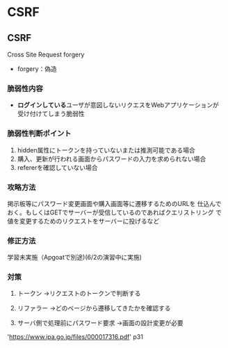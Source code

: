 # CSRF

## CSRF
Cross Site Request forgery
- forgery：偽造

### 脆弱性内容
* **ログインしている**ユーザが意図しないリクエスをWebアプリケーションが
受け付けてしまう脆弱性

### 脆弱性判断ポイント
1. hidden属性にトークンを持っていないまたは推測可能である場合
2. 購入、更新が行われる画面からパスワードの入力を求められない場合
3. refererを確認していない場合

### 攻略方法
掲示板等にパスワード変更画面や購入画面等に遷移するためのURLを
仕込んでおく。もしくはGETでサーバーが受信しているのであればクエリストリング
で値を変更するためのリクエストをサーバーに投げるなど


### 修正方法
学習未実施（Apgoatで別途)(6/2の演習中に実施)

### 対策

1. トークン
→リクエストのトークンで判断する

2. リファラー
→どのページから遷移してきたかを確認する

3. サーバ側で処理前にパスワード要求
→画面の設計変更が必要

'https://www.ipa.go.jp/files/000017316.pdf'
p31

